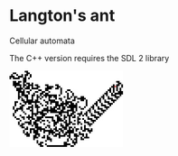 # Langton's ant
Cellular automata

The C++ version requires the SDL 2 library

![alt text](https://github.com/Benjamin-Loison/Langton-s-ant/raw/master/langton.jpg)
